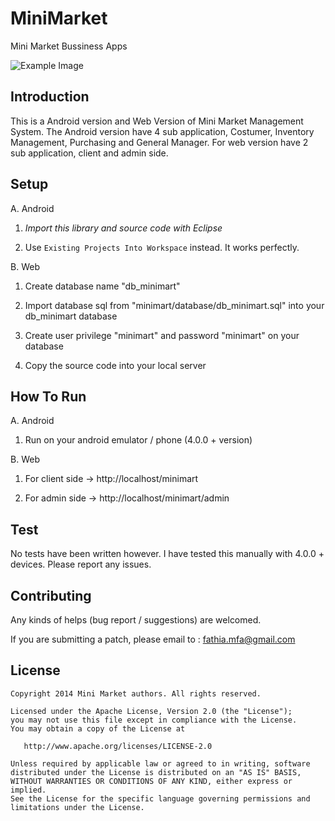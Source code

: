 MiniMarket
==========

Mini Market Bussiness Apps

![Example Image][1]

Introduction
------------
This is a Android version and Web Version of Mini Market Management System. The Android version have 4 sub application, Costumer, Inventory Management, Purchasing and General Manager. For web version have 2 sub application, client and admin side.

Setup
------------
A. Android

  1. *Import this library and source code with Eclipse*

  2. Use `Existing Projects Into Workspace` instead. It works perfectly.

B. Web

  1. Create database name "db_minimart"

  2. Import database sql from "minimart/database/db_minimart.sql" into your db_minimart database
  
  3. Create user privilege "minimart" and password "minimart" on your database
  
  4. Copy the source code into your local server


How To Run
------------
A. Android

  1. Run on your android emulator / phone (4.0.0 + version) 


B. Web

  1. For client side -> http://localhost/minimart

  2. For admin side -> http://localhost/minimart/admin
  


Test
------------
No tests have been written however. I have tested this manually with 4.0.0 + devices. Please report any issues.

Contributing
------------
Any kinds of helps (bug report / suggestions) are welcomed.

If you are submitting a patch, please email to :
fathia.mfa@gmail.com

License
-------

    Copyright 2014 Mini Market authors. All rights reserved.

    Licensed under the Apache License, Version 2.0 (the "License");
    you may not use this file except in compliance with the License.
    You may obtain a copy of the License at

       http://www.apache.org/licenses/LICENSE-2.0

    Unless required by applicable law or agreed to in writing, software
    distributed under the License is distributed on an "AS IS" BASIS,
    WITHOUT WARRANTIES OR CONDITIONS OF ANY KIND, either express or implied.
    See the License for the specific language governing permissions and
    limitations under the License.

[1]: https://farm3.staticflickr.com/2859/13487272785_4d66d812f1_b.jpg
